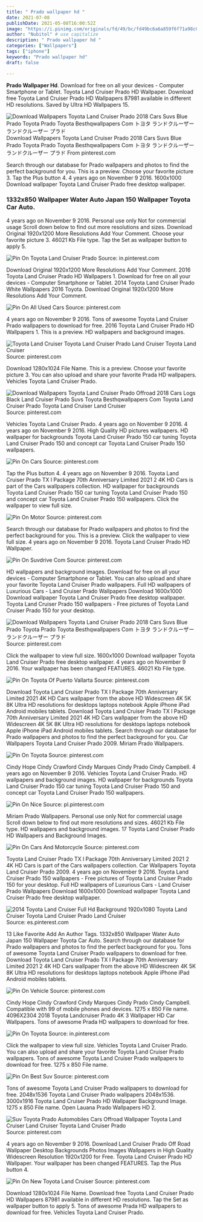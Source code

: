 ```yaml
---
title: " Prado wallpaper hd "
date: 2021-07-08
publishDate: 2021-05-08T16:00:52Z
image: "https://i.pinimg.com/originals/fd/49/bc/fd49bc6a6a859f6f71a98c0f8b35174d.jpg"
author: "Nubitol" # use capitalize
description: " Prado wallpaper hd "
categories: ["Wallpapers"]
tags: ["iphone"]
keywords: "Prado wallpaper hd"
draft: false

---
```



**Prado Wallpaper Hd**. Download for free on all your devices - Computer Smartphone or Tablet. Toyota Land Cruiser Prado HD Wallpaper. Download free Toyota Land Cruiser Prado HD Wallpapers 87981 available in different HD resolutions. Saved by Ultra HD Wallpapers 15.

![Download Wallpapers Toyota Land Cruiser Prado 2018 Cars Suvs Blue Prado Toyota Prado Toyota Besthqwallpapers Com トヨタ ランドクルーザー ランドクルーザー プラド](https://i.pinimg.com/originals/32/08/55/320855520da1d34486a5a50760bc1fed.png "Download Wallpapers Toyota Land Cruiser Prado 2018 Cars Suvs Blue Prado Toyota Prado Toyota Besthqwallpapers Com トヨタ ランドクルーザー ランドクルーザー プラド")
Download Wallpapers Toyota Land Cruiser Prado 2018 Cars Suvs Blue Prado Toyota Prado Toyota Besthqwallpapers Com トヨタ ランドクルーザー ランドクルーザー プラド From pinterest.com


Search through our database for Prado wallpapers and photos to find the perfect background for you. This is a preview. Choose your favorite picture 3. Tap the Plus button 4. 4 years ago on November 9 2016. 1600x1000 Download wallpaper Toyota Land Cruiser Prado free desktop wallpaper.

### 1332x850 Wallpaper Water Auto Japan 150 Wallpaper Toyota Car Auto.

4 years ago on November 9 2016. Personal use only Not for commercial usage Scroll down below to find out more resolutions and sizes. Download Original 1920x1200 More Resolutions Add Your Comment. Choose your favorite picture 3. 46021 Kb File type. Tap the Set as wallpaper button to apply 5.


![Pin On Toyota Land Cruiser Prado](https://i.pinimg.com/474x/00/8c/63/008c6308213b0ba832a3993199020707.jpg "Pin On Toyota Land Cruiser Prado")
Source: in.pinterest.com

Download Original 1920x1200 More Resolutions Add Your Comment. 2016 Toyota Land Cruiser Prado HD Wallpapers 1. Download for free on all your devices - Computer Smartphone or Tablet. 2014 Toyota Land Cruiser Prado White Wallpapers 2016 Toyota. Download Original 1920x1200 More Resolutions Add Your Comment.

![Pin On All Used Cars](https://i.pinimg.com/originals/ff/90/e9/ff90e9099364b80ac3ef415222610227.jpg "Pin On All Used Cars")
Source: pinterest.com

4 years ago on November 9 2016. Tons of awesome Toyota Land Cruiser Prado wallpapers to download for free. 2016 Toyota Land Cruiser Prado HD Wallpapers 1. This is a preview. HD wallpapers and background images.

![Toyota Land Cruiser Toyota Land Cruiser Prado Land Cruiser Toyota Land Cruiser](https://i.pinimg.com/originals/d1/50/7f/d1507f29df6b2505ea977be32a91d9b6.jpg "Toyota Land Cruiser Toyota Land Cruiser Prado Land Cruiser Toyota Land Cruiser")
Source: pinterest.com

Download 1280x1024 File Name. This is a preview. Choose your favorite picture 3. You can also upload and share your favorite Prada HD wallpapers. Vehicles Toyota Land Cruiser Prado.

![Download Wallpapers Toyota Land Cruiser Prado Offroad 2018 Cars Logs Black Land Cruiser Prado Suvs Toyota Besthqwallpapers Com Toyota Land Cruiser Prado Toyota Land Cruiser Land Cruiser](https://i.pinimg.com/originals/9b/3e/d1/9b3ed18d6665b19ffa689709e19f4d7a.png "Download Wallpapers Toyota Land Cruiser Prado Offroad 2018 Cars Logs Black Land Cruiser Prado Suvs Toyota Besthqwallpapers Com Toyota Land Cruiser Prado Toyota Land Cruiser Land Cruiser")
Source: pinterest.com

Vehicles Toyota Land Cruiser Prado. 4 years ago on November 9 2016. 4 years ago on November 9 2016. High Quality HD pictures wallpapers. HD wallpaper for backgrounds Toyota Land Cruiser Prado 150 car tuning Toyota Land Cruiser Prado 150 and concept car Toyota Land Cruiser Prado 150 wallpapers.

![Pin On Cars](https://i.pinimg.com/originals/86/47/88/8647883fefaf4de34d230493dc59426a.jpg "Pin On Cars")
Source: pinterest.com

Tap the Plus button 4. 4 years ago on November 9 2016. Toyota Land Cruiser Prado TX l Package 70th Anniversary Limited 2021 2 4K HD Cars is part of the Cars wallpapers collection. HD wallpaper for backgrounds Toyota Land Cruiser Prado 150 car tuning Toyota Land Cruiser Prado 150 and concept car Toyota Land Cruiser Prado 150 wallpapers. Click the wallpaper to view full size.

![Pin On Motor](https://i.pinimg.com/originals/10/c2/64/10c2645e1b47f237fffdbd168700e1c5.jpg "Pin On Motor")
Source: pinterest.com

Search through our database for Prado wallpapers and photos to find the perfect background for you. This is a preview. Click the wallpaper to view full size. 4 years ago on November 9 2016. Toyota Land Cruiser Prado HD Wallpaper.

![Pin On Suvdrive Com](https://i.pinimg.com/originals/89/be/fd/89befd887d426d7cc10579b1849f55de.jpg "Pin On Suvdrive Com")
Source: pinterest.com

HD wallpapers and background images. Download for free on all your devices - Computer Smartphone or Tablet. You can also upload and share your favorite Toyota Land Cruiser Prado wallpapers. Full HD wallpapers of Luxurious Cars - Land Cruiser Prado Wallpapers Download 1600x1000 Download wallpaper Toyota Land Cruiser Prado free desktop wallpaper. Toyota Land Cruiser Prado 150 wallpapers - Free pictures of Toyota Land Cruiser Prado 150 for your desktop.

![Download Wallpapers Toyota Land Cruiser Prado 2018 Cars Suvs Blue Prado Toyota Prado Toyota Besthqwallpapers Com トヨタ ランドクルーザー ランドクルーザー プラド](https://i.pinimg.com/originals/32/08/55/320855520da1d34486a5a50760bc1fed.png "Download Wallpapers Toyota Land Cruiser Prado 2018 Cars Suvs Blue Prado Toyota Prado Toyota Besthqwallpapers Com トヨタ ランドクルーザー ランドクルーザー プラド")
Source: pinterest.com

Click the wallpaper to view full size. 1600x1000 Download wallpaper Toyota Land Cruiser Prado free desktop wallpaper. 4 years ago on November 9 2016. Your wallpaper has been changed FEATURES. 46021 Kb File type.

![Pin On Toyota Of Puerto Vallarta](https://i.pinimg.com/originals/81/97/9e/81979eb4182273b4ddfc3c7b251fd2b8.png "Pin On Toyota Of Puerto Vallarta")
Source: pinterest.com

Download Toyota Land Cruiser Prado TX l Package 70th Anniversary Limited 2021 4K HD Cars wallpaper from the above HD Widescreen 4K 5K 8K Ultra HD resolutions for desktops laptops notebook Apple iPhone iPad Android mobiles tablets. Download Toyota Land Cruiser Prado TX l Package 70th Anniversary Limited 2021 4K HD Cars wallpaper from the above HD Widescreen 4K 5K 8K Ultra HD resolutions for desktops laptops notebook Apple iPhone iPad Android mobiles tablets. Search through our database for Prado wallpapers and photos to find the perfect background for you. Car Wallpapers Toyota Land Cruiser Prado 2009. Miriam Prado Wallpapers.

![Pin On Toyota](https://i.pinimg.com/originals/d8/b8/38/d8b83879d6d229113a876d9d0acbc6d7.jpg "Pin On Toyota")
Source: pinterest.com

Cindy Hope Cindy Crawford Cindy Marques Cindy Prado Cindy Campbell. 4 years ago on November 9 2016. Vehicles Toyota Land Cruiser Prado. HD wallpapers and background images. HD wallpaper for backgrounds Toyota Land Cruiser Prado 150 car tuning Toyota Land Cruiser Prado 150 and concept car Toyota Land Cruiser Prado 150 wallpapers.

![Pin On Nice](https://i.pinimg.com/originals/5b/5d/b2/5b5db214df99e5d9056d9e398535d7ad.jpg "Pin On Nice")
Source: pl.pinterest.com

Miriam Prado Wallpapers. Personal use only Not for commercial usage Scroll down below to find out more resolutions and sizes. 46021 Kb File type. HD wallpapers and background images. 17 Toyota Land Cruiser Prado HD Wallpapers and Background Images.

![Pin On Cars And Motorcycle](https://i.pinimg.com/originals/90/63/de/9063ded34d695e28db594ce8774376c6.jpg "Pin On Cars And Motorcycle")
Source: pinterest.com

Toyota Land Cruiser Prado TX l Package 70th Anniversary Limited 2021 2 4K HD Cars is part of the Cars wallpapers collection. Car Wallpapers Toyota Land Cruiser Prado 2009. 4 years ago on November 9 2016. Toyota Land Cruiser Prado 150 wallpapers - Free pictures of Toyota Land Cruiser Prado 150 for your desktop. Full HD wallpapers of Luxurious Cars - Land Cruiser Prado Wallpapers Download 1600x1000 Download wallpaper Toyota Land Cruiser Prado free desktop wallpaper.

![2014 Toyota Land Cruiser Full Hd Background 1920x1080 Toyota Land Cruiser Toyota Land Cruiser Prado Land Cruiser](https://i.pinimg.com/originals/17/4b/4c/174b4cbaf027120eb25ddbaabeb1b8d4.jpg "2014 Toyota Land Cruiser Full Hd Background 1920x1080 Toyota Land Cruiser Toyota Land Cruiser Prado Land Cruiser")
Source: es.pinterest.com

13 Like Favorite Add An Author Tags. 1332x850 Wallpaper Water Auto Japan 150 Wallpaper Toyota Car Auto. Search through our database for Prado wallpapers and photos to find the perfect background for you. Tons of awesome Toyota Land Cruiser Prado wallpapers to download for free. Download Toyota Land Cruiser Prado TX l Package 70th Anniversary Limited 2021 2 4K HD Cars wallpaper from the above HD Widescreen 4K 5K 8K Ultra HD resolutions for desktops laptops notebook Apple iPhone iPad Android mobiles tablets.

![Pin On Vehicle](https://i.pinimg.com/originals/e2/c7/e1/e2c7e1092659408e6159f16cd0d6d294.jpg "Pin On Vehicle")
Source: pinterest.com

Cindy Hope Cindy Crawford Cindy Marques Cindy Prado Cindy Campbell. Compatible with 99 of mobile phones and devices. 1275 x 850 File name. 4096X2304 2018 Toyota Landcruiser Prado 4K 3 Wallpaper HD Car Wallpapers. Tons of awesome Prada HD wallpapers to download for free.

![Pin On Toyota](https://i.pinimg.com/originals/dd/07/dc/dd07dc46a1606317f0a2eb939b4042c4.png "Pin On Toyota")
Source: in.pinterest.com

Click the wallpaper to view full size. Vehicles Toyota Land Cruiser Prado. You can also upload and share your favorite Toyota Land Cruiser Prado wallpapers. Tons of awesome Toyota Land Cruiser Prado wallpapers to download for free. 1275 x 850 File name.

![Pin On Best Suv](https://i.pinimg.com/originals/fa/30/ef/fa30ef3021280ca7f879afb1bdea3bd9.png "Pin On Best Suv")
Source: pinterest.com

Tons of awesome Toyota Land Cruiser Prado wallpapers to download for free. 2048x1536 Toyota Land Cruiser Prado wallpapers 2048x1536. 3000x1916 Toyota Land Cruiser Prado HD Wallpaper Background Image. 1275 x 850 File name. Open Lauana Prado Wallpapers HD 2.

![Suv Toyota Prado Automobiles Cars Offroad Wallpaper Toyota Land Cruiser Land Cruiser Toyota Land Cruiser Prado](https://i.pinimg.com/originals/ba/1e/8f/ba1e8f25de46da1c5abffa4761a5b7ad.jpg "Suv Toyota Prado Automobiles Cars Offroad Wallpaper Toyota Land Cruiser Land Cruiser Toyota Land Cruiser Prado")
Source: pinterest.com

4 years ago on November 9 2016. Download Land Cruiser Prado Off Road Wallpaper Desktop Backgrounds Photos Images Wallpapers in High Quality Widescreen Resolution 1920x1200 for Free. Toyota Land Cruiser Prado HD Wallpaper. Your wallpaper has been changed FEATURES. Tap the Plus button 4.

![Pin On New Toyota Land Cruiser](https://i.pinimg.com/originals/fd/49/bc/fd49bc6a6a859f6f71a98c0f8b35174d.jpg "Pin On New Toyota Land Cruiser")
Source: pinterest.com

Download 1280x1024 File Name. Download free Toyota Land Cruiser Prado HD Wallpapers 87981 available in different HD resolutions. Tap the Set as wallpaper button to apply 5. Tons of awesome Prada HD wallpapers to download for free. Vehicles Toyota Land Cruiser Prado.


